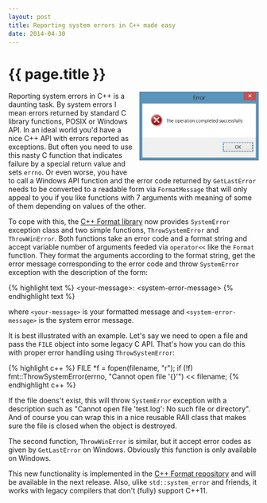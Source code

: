 ```yaml
---
layout: post
title: Reporting system errors in C++ made easy
date: 2014-04-30
---
```


{{ page.title }}
================

  <div class="separator" style="clear:right; float:right; margin-left:1em; margin-bottom:1em">
    <img border=
    "0" src=
    "/img/error.png"
    title=
    "Error messages help you quickly pinpoint the source of the problem."
    width="240">
  </div>


Reporting system errors in C++ is a daunting task. By system errors I mean
errors returned by standard C library functions, POSIX or Windows API.
In an ideal world you'd have a nice C++ API with errors reported as exceptions.
But often you need to use this nasty C function that indicates failure by a
special return value and sets <code>errno</code>. Or even worse,
you have to call a Windows API function and the error code returned by
<code>GetLastError</code> needs to be converted to a readable form via
<code>FormatMessage</code> that will only appeal to you if you like functions
with 7 arguments with meaning of some of them depending on values of the other.

To cope with this, the [C++ Format library](http://cppformat.github.io) now
provides <code>SystemError</code> exception class and two simple functions,
<code>ThrowSystemError</code> and <code>ThrowWinError</code>. Both functions
take an error code and a format string and accept variable number of
arguments feeded via <code>operator&lt;&lt;</code> like the <code>Format</code>
function. They format the arguments according to the format string, get
the error message corresponding to the error code and throw
<code>SystemError</code> exception with the description of the form:

{% highlight text %}
&lt;your-message&gt;: &lt;system-error-message&gt;
{% endhighlight text %}

where <code>&lt;your-message&gt;</code> is your formatted message and
<code>&lt;system-error-message&gt;</code> is the system error message.

It is best illustrated with an example. Let's say we need to open
a file and pass the <code>FILE</code> object into some legacy C API.
That's how you can do this with proper error handling using
<code>ThrowSystemError</code>:

{% highlight c++ %}
FILE *f = fopen(filename, "r");
if (!f)
  fmt::ThrowSystemError(errno, "Cannot open file '{}'") << filename;
{% endhighlight c++ %}

If the file doens't exist, this will throw <code>SystemError</code> exception
with a description such as "Cannot open file 'test.log': No such file or directory".
And of course you can wrap this in a nice reusable RAII class that makes
sure the file is closed when the object is destroyed.

The second function, <code>ThrowWinError</code> is similar, but it accept
error codes as given by <code>GetLastError</code> on Windows. Obviously
this function is only available on Windows.

This new functionality is implemented in the [C++ Format repository](https://github.com/cppformat/cppformat)
and will be available in the next release. Also, ulike <code>std::system_error</code>
and friends, it works with legacy compilers that don't (fully) support C++11.
